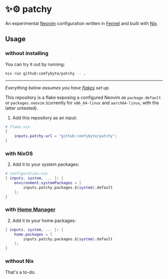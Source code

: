 # ✨⚙️ patchy
An experimental [Neovim](https://neovim.io) configuration written in [Fennel](https://fennel-lang.org) and built with [Nix](https://nixos.org).

## Usage
### without installing
You can try it out by running:
```sh
nix run github:comfybyte/patchy -- .
```
****
*Everything below assumes you have [flakes](https://wiki.nixos.org/wiki/Flakes) set up.*

This repository is a flake exposing a configured Neovim as `package.default` or `packages.neovim`
(currently for `x86_64-linux` and `aarch64-linux`, with the latter untested).

1. Add this repository as an input:
```nix
# flake.nix
{
    inputs.patchy.url = "github:comfybyte/patchy";
}
```

### with NixOS
2. Add it to your system packages:
```nix
# configuration.nix
{ inputs, system, ... }: {
    environment.systemPackages = [
        inputs.patchy.packages.${system}.default
    ];
}
```

### with [Home Manager](https://github.com/nix-community/home-manager)
2. Add it to your home packages:
```nix
{ inputs, system, ... }: {
    home.packages = [
        inputs.patchy.packages.${system}.default
    ];
}
```

### without Nix
That's a to-do.
